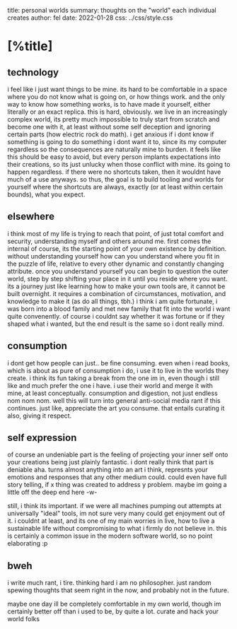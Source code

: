 title:   personal worlds
summary: thoughts on the "world" each individual creates
author:  fel
date:    2022-01-28
css:     ../css/style.css

[%title]
========

technology
----------

i feel like i just want things to be mine. its hard to be comfortable in
a space where you do not know what is going on, or how things work. and
the only way to know how something works, is to have made it yourself,
either literally or an exact replica. this is hard, obviously. we live in
an increasingly complex world, its pretty much impossible to truly start
from scratch and become one with it, at least without some self deception
and ignoring certain parts (how electric rock do math). i get anxious if
i dont know if something is going to do something i dont want it to,
since its my computer regardless so the consequences are naturally mine
to burden. it feels like this should be easy to avoid, but every person
implants expectations into their creations, so its just unlucky when
those conflict with mine. its going to happen regardless. if there were
no shortcuts taken, then it wouldnt have much of a use anyways. so thus,
the goal is to build tooling and worlds for yourself where the shortcuts
are always, exactly (or at least within certain bounds), what you expect.

elsewhere
---------

i think most of my life is trying to reach that point, of just total
comfort and security, understanding myself and others around me. first
comes the internal of course, its the starting point of your own
existence by definition. without understanding yourself how can you
understand where you fit in the puzzle of life, relative to every other
dynamic and constantly changing attribute. once you understand yourself
you can begin to question the outer world, step by step shifting your
place in it until you reside where you want. its a journey just like
learning how to make your own tools are, it cannot be built overnight. it
requires a combination of circumstances, motivation, and knowledge to
make it (as do all things, tbh.) i think i am quite fortunate, i was born
into a blood family and met new family that fit into the world i want
quite convenently.  of course i couldnt say whether it was fortune or if
they shaped what i wanted, but the end result is the same so i dont
really mind.

consumption
-----------

i dont get how people can just.. be fine consuming. even when i read
books, which is about as pure of consumption i do, i use it to live in
the worlds they create. i think its fun taking a break from the one im
in, even though i still like and much prefer the one i have. i use their
world and merge it with mine, at least conceptually. consumption and
digestion, not just endless nom nom nom.  well this will turn into
general anti-social media rant if this continues.  just like, appreciate
the art you consume. that entails curating it also, giving it respect.

self expression
---------------

of course an undeniable part is the feeling of projecting your inner self
onto your creations being just plainly fantastic. i dont really think
that part is deniable aha. turns almost anything into an art i think,
represnts your emotions and responses that any other medium could. could
even have full story telling, if x thing was created to address y
problem. maybe im going a little off the deep end here -w-

still, i think its important. if we were all machines pumping out
attempts at universally "ideal" tools, im not sure very many could get
enjoyment out of it.  i couldnt at least, and its one of my main worries
in live, how to live a sustainable life without compromising to what i
firmly do not believe in.  this is certainly a common issue in the modern
software world, so no point elaborating :p

bweh
----

i write much rant, i tire. thinking hard i am no philosopher. just random
spewing thoughts that seem right in the now, and probably not in the
future.

maybe one day ill be completely comfortable in my own world, though im
certainly better off than i used to be, by quite a lot. curate and hack
your world folks
